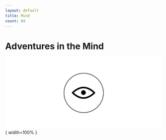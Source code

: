 ```yaml
---
layout: default
title: Mind
count: 04
---
```



# Adventures in the Mind

![](img/self.png){ width=100% }
